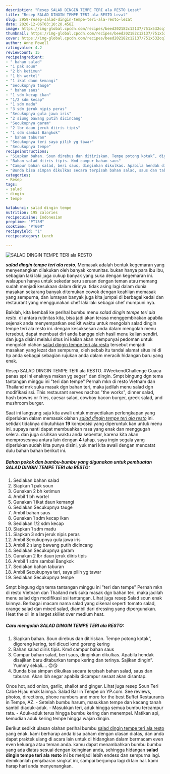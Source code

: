 ```yaml
---
description: "Resep SALAD DINGIN TEMPE TERI ala RESTO Lezat"
title: "Resep SALAD DINGIN TEMPE TERI ala RESTO Lezat"
slug: 2959-resep-salad-dingin-tempe-teri-ala-resto-lezat
date: 2020-12-06T03:10:20.458Z
image: https://img-global.cpcdn.com/recipes/beed202182c12137/751x532cq70/salad-dingin-tempe-teri-ala-resto-foto-resep-utama.jpg
thumbnail: https://img-global.cpcdn.com/recipes/beed202182c12137/751x532cq70/salad-dingin-tempe-teri-ala-resto-foto-resep-utama.jpg
cover: https://img-global.cpcdn.com/recipes/beed202182c12137/751x532cq70/salad-dingin-tempe-teri-ala-resto-foto-resep-utama.jpg
author: Anne Powell
ratingvalue: 4.2
reviewcount: 15
recipeingredient:
- " bahan salad"
- "1 pak soun"
- "2 bh ketimun"
- "1 bh wortel"
- "1 ikat daun kemangi"
- "Secukupnya tauge"
- " bahan saus"
- "1 sdm kecap ikan"
- "1/2 sdm kecap"
- "1 sdm madu"
- "3 sdm jeruk nipis peras"
- "Secukupnya gula jawa iris"
- "2 siung bawang putih dicincang"
- "Secukupnya garam"
- "2 lbr daun jeruk diiris tipis"
- "1 sdm sambal Bangkok"
- " bahan taburan"
- "Secukupnya teri saya pilih yg tawar"
- "Secukupnya tempe"
recipeinstructions:
- "Siapkan bahan. Soun direbus dan ditiriskan. Tempe potong kotak”, digoreng kering, teri dicuci kmd goreng kering"
- "Bahan salad diiris tipis. Kmd campur bahan saus"
- "Campur bahan salad, beri saus, dinginkan dikulkas. Apabila hendak disajikan baru ditaburkan tempe kering dan terinya. Sajikan dingin”. Yummy sekali.... 😍😘"
- "Bunda bisa simpan dikulkas secara terpisah bahan salad, saus dan taburan. Akan lbh segar apabila dicampur sesaat akan disantap."
categories:
- Resep
tags:
- salad
- dingin
- tempe

katakunci: salad dingin tempe 
nutrition: 195 calories
recipecuisine: Indonesian
preptime: "PT13M"
cooktime: "PT60M"
recipeyield: "1"
recipecategory: Lunch

---
```



![SALAD DINGIN TEMPE TERI ala RESTO](https://img-global.cpcdn.com/recipes/beed202182c12137/751x532cq70/salad-dingin-tempe-teri-ala-resto-foto-resep-utama.jpg)

<b><i>salad dingin tempe teri ala resto</i></b>, Memasak adalah bentuk kegemaran yang menyenangkan dilakukan oleh banyak komunitas. bukan hanya para ibu ibu, sebagian laki laki juga cukup banyak yang suka dengan kegemaran ini. walaupun hanya untuk sekedar seru seruan dengan teman atau memang sudah menjadi kesukaan dalam dirinya. tidak asing lagi dalam dunia masakan sekarang banyak ditemukan cowok dengan keahlian memasak yang sempurna, dan lumayan banyak juga kita jumpai di berbagai kedai dan restaurant yang menggunakan chef laki laki sebagai chef mumpuni nya.

Baiklah, kita kembali ke perihal bumbu menu <i>salad dingin tempe teri ala resto</i>. di antara rutinitas kita, bisa jadi akan terasa menggembirakan apabila sejenak anda menyempatkan sedikit waktu untuk mengolah salad dingin tempe teri ala resto ini. dengan kesuksesan anda dalam mengolah menu tersebut, dapat membuat diri anda bangga oleh hasil menu kalian sendiri. dan juga disini melalui situs ini kalian akan mempunyai pedoman untuk mengolah olahan <u>salad dingin tempe teri ala resto</u> tersebut menjadi masakan yang lezat dan sempurna, oleh sebab itu tandai alamat situs ini di hp anda sebagai sebagian rujukan anda dalam meracik hidangan baru yang enak.

Resep SALAD DINGIN TEMPE TERI ala RESTO. #WeekendChallenge Cuaca panas spt ini enaknya makan yg seger&#34; dan dingin. Smpt bingung dgn tema tantangan minggu ini &#34;teri dan tempe&#34; Pernah mkn di resto Vietnam dan Thailand mrk suka masak dgn bahan teri, maka jadilah menu salad dgn modifikasi ssi. This restaurant serves nachos &#34;the works&#34;, dinner salad, hash browns or fries, caesar salad, cowboy bacon burger, greek salad, and mushroom burger.


Saat ini langsung saja kita awali untuk menyediakan perlengkapan yang diperlukan dalam memasak olahan <u><i>salad dingin tempe teri ala resto</i></u> ini. setidak tidaknya dibutuhkan <b>19</b> komposisi yang diperuntuk kan untuk menu ini. supaya nanti dapat membuahkan rasa yang enak dan menggugah selera. dan juga sisihkan waktu anda sebentar, karena kita akan memprosesnya antara lain dengan <b>4</b> tahap. saya ingin segala yang diperlukan sudah kita punya disini, yuk mari kita awali dengan mencatat dulu bahan bahan berikut ini.

<!--inarticleads1-->

##### Bahan pokok dan bumbu-bumbu yang digunakan untuk pembuatan SALAD DINGIN TEMPE TERI ala RESTO:

1. Sediakan  bahan salad
1. Siapkan 1 pak soun
1. Gunakan 2 bh ketimun
1. Ambil 1 bh wortel
1. Gunakan 1 ikat daun kemangi
1. Sediakan Secukupnya tauge
1. Ambil  bahan saus
1. Gunakan 1 sdm kecap ikan
1. Sediakan 1/2 sdm kecap
1. Siapkan 1 sdm madu
1. Siapkan 3 sdm jeruk nipis peras
1. Ambil Secukupnya gula jawa iris
1. Ambil 2 siung bawang putih dicincang
1. Sediakan Secukupnya garam
1. Gunakan 2 lbr daun jeruk diiris tipis
1. Ambil 1 sdm sambal Bangkok
1. Sediakan  bahan taburan
1. Ambil Secukupnya teri, saya pilih yg tawar
1. Sediakan Secukupnya tempe


Smpt bingung dgn tema tantangan minggu ini &#34;teri dan tempe&#34; Pernah mkn di resto Vietnam dan Thailand mrk suka masak dgn bahan teri, maka jadilah menu salad dgn modifikasi ssi tantangan. Lihat juga resep Salad soun enak lainnya. Berbagai macam nama salad yang dikenal seperti tomato salad, orange salad dan mixed salad, diambil dari dressing yang dipergunakan. Heat the oil in a larget skillet over medium heat. 

<!--inarticleads2-->

##### Cara mengolah SALAD DINGIN TEMPE TERI ala RESTO:

1. Siapkan bahan. Soun direbus dan ditiriskan. Tempe potong kotak”, digoreng kering, teri dicuci kmd goreng kering
1. Bahan salad diiris tipis. Kmd campur bahan saus
1. Campur bahan salad, beri saus, dinginkan dikulkas. Apabila hendak disajikan baru ditaburkan tempe kering dan terinya. Sajikan dingin”. Yummy sekali.... 😍😘
1. Bunda bisa simpan dikulkas secara terpisah bahan salad, saus dan taburan. Akan lbh segar apabila dicampur sesaat akan disantap.


Once hot, add onion, garlic, shallot and ginger. Lihat juga resep Soun Teri Cabe Hijau enak lainnya. Salad Bar in Tempe on YP.com. See reviews, photos, directions, phone numbers and more for the best Buffet Restaurants in Tempe, AZ. - Setelah bumbu harum, masukkan tempe dan kacang tanah sambil diaduk-aduk. - Masukkan teri, aduk hingga semua bumbu tercampur rata. - Aduk-aduk terus hingga bumbu kering dan menempel. Matikan api, kemudian aduk kering tempe hingga wajan dingin. 

Berikut sedikit ulasan olahan perihal bumbu <u>salad dingin tempe teri ala resto</u> yang enak. kami berharap anda bisa paham dengan ulasan diatas, dan anda dapat praktek ulang di acara lain untuk di hidangkan dalam bermacam even even keluarga atau teman anda. kamu dapat menambahkan bumbu bumbu yang ada diatas sesuai dengan keinginan anda, sehingga hidangan <b>salad dingin tempe teri ala resto</b> ini bs menjadi lebih endess dan sempurna lagi. demikianlah penjabaran singkat ini, sampai berjumpa lagi di lain hal. kami harap hari anda menyenangkan.
